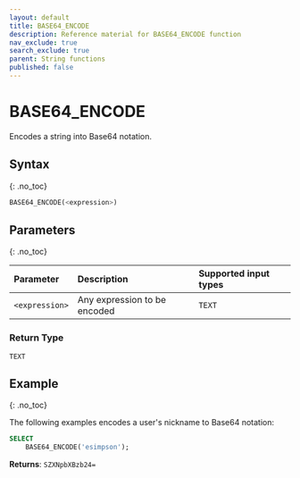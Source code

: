 ```yaml
---
layout: default
title: BASE64_ENCODE
description: Reference material for BASE64_ENCODE function
nav_exclude: true
search_exclude: true
parent: String functions
published: false
---
```


# BASE64\_ENCODE

Encodes a string into Base64 notation.

## Syntax
{: .no_toc}

```sql
BASE64_ENCODE(<expression>)
```
## Parameters
{: .no_toc}

| Parameter | Description                                                                 | Supported input types| 
| :--------- | :--------------------------------------------------------------------------|:----------|
| `<expression>`  | Any expression to be encoded | `TEXT`  |

### Return Type
`TEXT`

## Example
{: .no_toc}

The following examples encodes a user's nickname to Base64 notation: 

```sql
SELECT
	BASE64_ENCODE('esimpson');
```

**Returns**: `SZXNpbXBzb24=`
